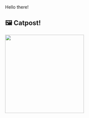 Hello there!



## 🖼️ Catpost!

<sub>
    <img src="https://cdn2.thecatapi.com/images/3vm.jpg" height="256">
</sub>

